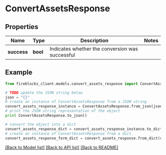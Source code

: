 # ConvertAssetsResponse


## Properties

Name | Type | Description | Notes
------------ | ------------- | ------------- | -------------
**success** | **bool** | Indicates whether the conversion was successful | 

## Example

```python
from fireblocks_client.models.convert_assets_response import ConvertAssetsResponse

# TODO update the JSON string below
json = "{}"
# create an instance of ConvertAssetsResponse from a JSON string
convert_assets_response_instance = ConvertAssetsResponse.from_json(json)
# print the JSON string representation of the object
print ConvertAssetsResponse.to_json()

# convert the object into a dict
convert_assets_response_dict = convert_assets_response_instance.to_dict()
# create an instance of ConvertAssetsResponse from a dict
convert_assets_response_form_dict = convert_assets_response.from_dict(convert_assets_response_dict)
```
[[Back to Model list]](../README.md#documentation-for-models) [[Back to API list]](../README.md#documentation-for-api-endpoints) [[Back to README]](../README.md)


